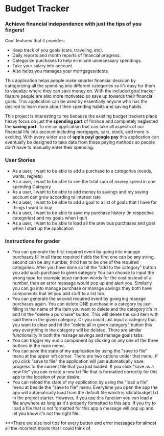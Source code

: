 # Budget Tracker

### Achieve financial independence with just the tips of you fingers!

Cool features that it provides:
- Keep track of you goals (cars, traveling, etc).
- Daily reports and month reports of financial progress.
- Categorize purchases to help eliminate unnecessary spendings.
- Take your salary into account.
- Also helps you manages your mortgages/debts

This application helps people make smarter financial decision by categorizing all the spending into different categories 
so it’s easy for them to visualize where they can save money on. With the included goal tracker feature people are also 
more motivated so save up towards their financial goals. This application can be used by essentially anyone who has the 
desired to learn more about their spending habits and saving habits.

This project is interesting to me because the existing budget trackers place heavy focus on just the **spending part** 
of finance and completely neglected the **saving part**. To me an application that can take all aspects of our 
financial life into account including mortgages, cars, stock, and more is exciting. With every wider use of **apple pay/
google pay** this application can eventually be designed to take data from those paying methods so people don’t have to
manually enter their spending.  



### User Stories

- As a user, I want to be able to add a purchase to a categories (needs, wants, regrets)
- As a user, I want to be able to see the total sum of money spend in one spending Category
- As a user, I want to be able to add money to savings and my saving account can grow according to interest rate
- As a user, I want to be able to add a goal to a list of goals that I have for things I want to buy
- As a user, I want to be able to save my purchase history (in respective categories) and my goals when I quit
- As a user, I want to be able to load all the previous purchases and goal when I start up the application

### Instructions for grader
- You can generate the first required event by going into manage purchases fill in all three required fields
the first one can be any string, second can be any number, third has to be one of the required categories. 
After you have done so hit the "add to the category" button you add such purchase to given category You can
choose to input the wrong type for example input random words for the cost instead of a number, then an error message
would pop up and alert you. Similarly you can go into manage purchase or manage savings they both have components
that let you add stuff to a list too.
- You can generate the second required event by going ing manage purchases again. You can delete ONE purchase in a 
category by just filling in the name of the item you want to delete and the category it's in and hit the "delete a 
purchase" button. This will delete the said item with said them in the given category. Or you could just input a category
that you want to clear 
and hit the "delete all in given category" button this way everything in the category will be deleted. There are similar
functionality in both the manage savings and manage goals tabs.
- You can trigger my audio component by clicking on any one of the three buttons in the main menu.
- You can save the state of my application by using the "save to file" menu at the upper left corner. There are 
two options under that menu. If you click "save to file" the application will just automatically save progress 
to the current file that you just loaded. If you click "save as a new file" you can create a new txt file that is 
formatted correctly for this app to the location of your desire.
- You can reload the state of my application by using the "load a file" menu at beside the "save to file" menu.
Everytime you open the app the app will automatically load from the default file which is \data\budget.txt in the 
project starter. However, if you use this function you can load a file anywhere as long as it's properly formatted 
to this app. If you try to load a file that is not formatted for this app a message will pop up and let you know it's
not the right file.

***There are also tool tips for every button and error messages for almost all the incorrect inputs that I could think 
of. 